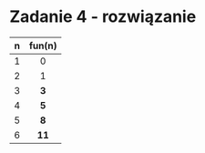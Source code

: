 # Zadanie 4 - rozwiązanie

|  n  | fun(n) |
| :-: | :----: |
|  1  |    0   |
|  2  |    1   |
|  3  |  **3** |
|  4  |  **5** |
|  5  |  **8** |
|  6  | **11** |
